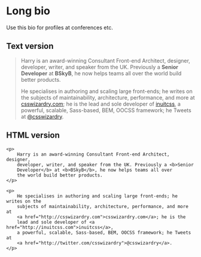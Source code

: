 # Long bio

Use this bio for profiles at conferences etc.

## Text version

> Harry is an award-winning Consultant Front-end Architect, designer, developer,
> writer, and speaker from the UK. Previously a <b>Senior Developer</b> at
> <b>BSkyB</b>, he now helps teams all over the world build better products.
> 
> He specialises in authoring and scaling large front-ends; he writes on the
> subjects of maintainability, architecture, performance, and more at
> [csswizardry.com](http://csswizardry.com); he is the lead and sole developer
> of [inuitcss](http://inuitcss.com), a powerful, scalable, Sass-based, BEM,
> OOCSS framework; he Tweets at [@csswizardry](http://twitter.com/csswizardry).

## HTML version

<pre><code>&lt;p&gt;
    Harry is an award-winning Consultant Front-end Architect, designer,
    developer, writer, and speaker from the UK. Previously a &lt;b&gt;Senior
    Developer&lt;/b&gt; at &lt;b&gt;BSkyB&lt;/b&gt;, he now helps teams all over
    the world build better products.
&lt;/p&gt;

&lt;p&gt;
    He specialises in authoring and scaling large front-ends; he writes on the
    subjects of maintainability, architecture, performance, and more at
    &lt;a href="http://csswizardry.com"&gt;csswizardry.com&lt;/a&gt;; he is the
    lead and sole developer of &lt;a href="http://inuitcss.com"&gt;inuitcss&lt;/a&gt;,
    a powerful, scalable, Sass-based, BEM, OOCSS framework; he Tweets at
    &lt;a href="http://twitter.com/csswizardry"&gt;@csswizardry&lt;/a&gt;.
&lt;/p&gt;
</code></pre>


